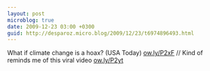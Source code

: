 ```yaml
---
layout: post
microblog: true
date: 2009-12-23 03:00 +0300
guid: http://desparoz.micro.blog/2009/12/23/t6974896493.html
---
```

What if climate change is a hoax? (USA Today) [ow.ly/P2xF](http://ow.ly/P2xF) // Kind of reminds me of this viral video [ow.ly/P2yt](http://ow.ly/P2yt)
